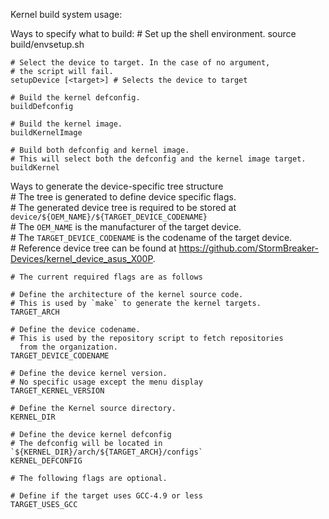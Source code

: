 Kernel build system usage:

Ways to specify what to build:
    # Set up the shell environment.
    source build/envsetup.sh

    # Select the device to target. In the case of no argument,
    # the script will fail.
    setupDevice [<target>] # Selects the device to target

    # Build the kernel defconfig.
    buildDefconfig

    # Build the kernel image.
    buildKernelImage

    # Build both defconfig and kernel image.
    # This will select both the defconfig and the kernel image target.
    buildKernel

Ways to generate the device-specific tree structure
<br>
    # The tree is generated to define device specific flags.
    <br>
    # The generated device tree is required to be stored at
    <br>
      `device/${OEM_NAME}/${TARGET_DEVICE_CODENAME}`
    <br>
    # The `OEM_NAME` is the manufacturer of the target device.
    <br>
    # The `TARGET_DEVICE_CODENAME` is the codename of the target device.
    <br>
    # Reference device tree can be found at https://github.com/StormBreaker-Devices/kernel_device_asus_X00P.

    # The current required flags are as follows

    # Define the architecture of the kernel source code.
    # This is used by `make` to generate the kernel targets.
    TARGET_ARCH

    # Define the device codename.
    # This is used by the repository script to fetch repositories
      from the organization.
    TARGET_DEVICE_CODENAME

    # Define the device kernel version.
    # No specific usage except the menu display
    TARGET_KERNEL_VERSION

    # Define the Kernel source directory.
    KERNEL_DIR

    # Define the device kernel defconfig
    # The defconfig will be located in `${KERNEL_DIR}/arch/${TARGET_ARCH}/configs`
    KERNEL_DEFCONFIG

    # The following flags are optional.

    # Define if the target uses GCC-4.9 or less
    TARGET_USES_GCC
